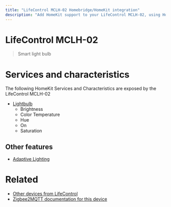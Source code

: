 ```yaml
---
title: "LifeControl MCLH-02 Homebridge/HomeKit integration"
description: "Add HomeKit support to your LifeControl MCLH-02, using Homebridge, Zigbee2MQTT and homebridge-z2m."
---
```

<!---
This file has been GENERATED using src/docgen/docgen.ts
DO NOT EDIT THIS FILE MANUALLY!
-->
# LifeControl MCLH-02
> Smart light bulb


# Services and characteristics
The following HomeKit Services and Characteristics are exposed by
the LifeControl MCLH-02

* [Lightbulb](../../light.md)
  * Brightness
  * Color Temperature
  * Hue
  * On
  * Saturation

## Other features
* [Adaptive Lighting](../../light.md)

# Related
* [Other devices from LifeControl](../index.md#lifecontrol)
* [Zigbee2MQTT documentation for this device](https://www.zigbee2mqtt.io/devices/MCLH-02.html)